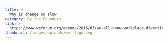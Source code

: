 ```yaml
---
title: >-
  Why is change so slow
category: By the Founders
link: >-
  https://www.weforum.org/agenda/2016/03/we-all-know-workplace-diversity-makes-sense-so-why-is-change-so-slow/
thumbnail: /images/uploads/wef-logo.svg
---
```

